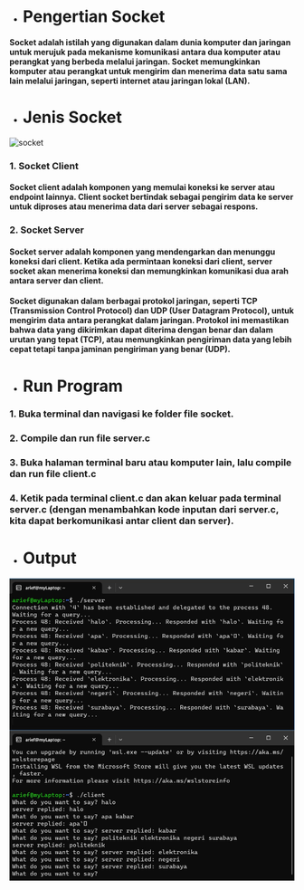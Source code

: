 - # __Pengertian Socket__
#### Socket adalah istilah yang digunakan dalam dunia komputer dan jaringan untuk merujuk pada mekanisme komunikasi antara dua komputer atau perangkat yang berbeda melalui jaringan. Socket memungkinkan komputer atau perangkat untuk mengirim dan menerima data satu sama lain melalui jaringan, seperti internet atau jaringan lokal (LAN).

- # __Jenis Socket__
![socket](https://th.bing.com/th/id/OIP.2cL5twm5_ixX-3TeaEWEIQHaFL?pid=ImgDet&rs=1)
### 1. Socket Client
#### Socket client adalah komponen yang memulai koneksi ke server atau endpoint lainnya. Client socket bertindak sebagai pengirim data ke server untuk diproses atau menerima data dari server sebagai respons.
### 2. Socket Server
#### Socket server adalah komponen yang mendengarkan dan menunggu koneksi dari client. Ketika ada permintaan koneksi dari client, server socket akan menerima koneksi dan memungkinkan komunikasi dua arah antara server dan client.
#### Socket digunakan dalam berbagai protokol jaringan, seperti TCP (Transmission Control Protocol) dan UDP (User Datagram Protocol), untuk mengirim data antara perangkat dalam jaringan. Protokol ini memastikan bahwa data yang dikirimkan dapat diterima dengan benar dan dalam urutan yang tepat (TCP), atau memungkinkan pengiriman data yang lebih cepat tetapi tanpa jaminan pengiriman yang benar (UDP).
- # __Run Program__
### 1. Buka terminal dan navigasi ke folder file socket.
### 2. Compile dan run file server.c
### 3. Buka halaman terminal baru atau komputer lain, lalu compile dan run file client.c
### 4. Ketik pada terminal client.c dan akan keluar pada terminal server.c (dengan menambahkan kode inputan dari server.c, kita dapat berkomunikasi antar client dan server).
- # __Output__
![output](https://github.com/qiau/Konsep-Jaringan/blob/main/assets/WhatsApp%20Image%202023-09-08%20at%206.21.21%20PM.jpeg)
